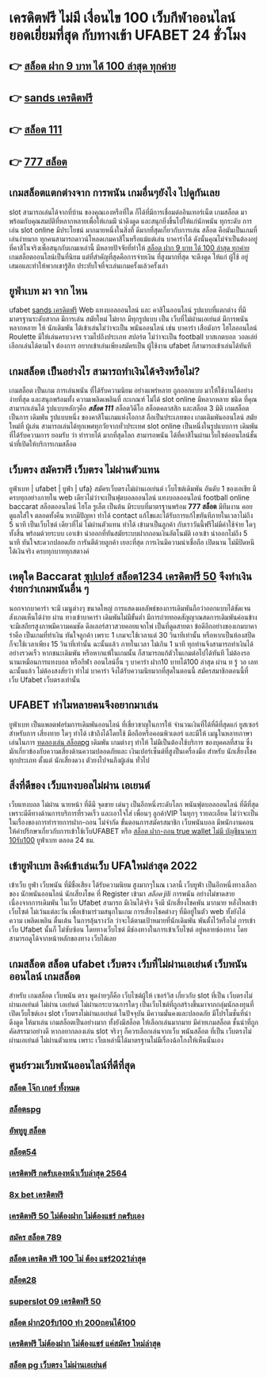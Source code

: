 # เครดิตฟรี ไม่มี เงื่อนไข 100  เว็บกีฬาออนไลน์  ยอดเยี่ยมที่สุด  กับทางเข้า UFABET 24 ชั่วโมง

## 👉 [สล็อต ฝาก 9 บาท ได้ 100 ล่าสุด ทุกค่าย](https://mabet.net/register/)
## 👉 [sands เครดิตฟรี](https://mabet.net/20-free-100/)
## 👉 [สล็อต 111](https://member.mabet.net/?action=login)
## 👉 [777 สล็อต](https://mabet.net/credit-free-100/)

##  เกมสล็อตแตกต่างจาก การพนัน  เกมอื่นๆยังไง ไปดูกันเลย

 slot สามารถเล่นได้จากที่บ้าน ของคุณเองหรือที่ใด ก็ได้ที่มีการเชื่อมต่ออินเทอร์เน็ต เกมสล็อต  มาพร้อมกับคุณสมบัติที่หลากหลายเพื่อให้เกมมี น่าดึงดูด และสนุกยิ่งขึ้นไปให้แก่นักพนัน ทุกระดับ การเล่น slot online มีประโยชน์  มากมายหนึ่งในสิ่งที่ ดีมากที่สุดเกี่ยวกับการเล่น สล็อต คือมันเป็นเกมที่เล่นง่ายมาก  ทุกคนสามารถดาวน์โหลดเกมคาสิโนหรือแม้แต่เล่น บาคาร่าได้ ดังนั้นคุณไม่จำเป็นต้องอยู่ที่คาสิโนจริงเพื่อสนุกกับเกมเหล่านี้ มีหลายปัจจัยที่ทำให้ [สล็อต ฝาก 9 บาท ได้ 100 ล่าสุด ทุกค่าย](https://mabet.net/20-free-100/) เกมสล็อตออนไลน์เป็นที่นิยม แต่ที่สำคัญที่สุดคือการจ่ายเงิน ที่สูงมากที่สุด จะดึงดูด ให้แก่ ผู้ใช้ อยู่เสมอและทำให้พวกเขารู้สึก ประทับใจที่จะเล่นเกมครั้งแล้วครั้งเล่า


## ยูฟ่าเบท มา จาก ไหน

 ufabet [sands เครดิตฟรี](https://member.mabet.net/?action=login)  Web  แทงบอลออนไลน์   และ   คาสิโนออนไลน์    รูปแบบที่แตกต่าง ที่มีมาตรฐานระดับสากล  มีการเล่น    สมัยใหม่    ไม่ยาก  มีทุกรูปแบบ  เป็น   เว็บที่ไม่ผ่านเอเย่นต์  มีการพนันหลากหลาย   ให้ นักเดิมพัน  ได้เข้าเล่นไม่ว่าจะเป็น  พนันออนไลน์   เช่น บาคาร่า   เสือมังกร ไฮโลออนไลน์    Roulette    มีให้เล่นครบวงจร   รวมไปถึงประเภท สปอร์ต   ไม่ว่าจะเป็น  football บาสเกตบอล    วอลเล่ย์  
 เลือกเล่นได้ตามใจ   ต้องการ   อยากเข้าเล่นเพียงสมัครเป็น ผู้ใช้งาน    ufabet  ก็สามารถเข้าเล่นได้ทันที


##  เกมสล็อต เป็นอย่างไร สามารถทำเงินได้จริงหรือไม่?

เกมสล็อต  เป็นเกม การเล่นพนัน ที่ได้รับความนิยม อย่างแพร่หลาย ถูกออกแบบ มาให้ใช้งานได้อย่างง่ายที่สุด  และสนุกพร้อมทั้ง  ความเพลิดเพลินที่ กะเกณฑ์ ไม่ได้  slot online มีหลากหลาย ชนิด ที่คุณสามารถเล่นได้ รูปแบบหลักๆคือ ***สล็อต 111***  สล็อตวิดีโอ สล็อตคลาสสิก และสล็อต 3 มิติ เกมสล็อตเป็นการ เดิมพัน  รูปแบบหนึ่ง ของคาสิโนเกมแห่งโอกาส ถือเป็นประเภทของ เกมเดิมพันออนไลน์  สมัยใหม่ที่ ผู้เล่น สามารถเล่นได้ทุกเพศทุกวัยจากทั่วประเทศ   slot online เป็นหนึ่งในรูปแบบการ เดิมพัน ที่ได้รับความการ ยอมรับ ว่า  ทำรายได้ มากที่สุดโลก สามารถพนัน ได้ที่คาสิโนผ่านเว็บไซต์ออนไลน์ชั้นนำที่เปิดให้บริการเกมสล็อต 


## เว็บตรง สมัครฟรี เว็บตรง ไม่ผ่านตัวแทน 

ยูฟ่าเบท | ufabet | ยูฟ่า | ufa} สมัครเว็บตรงไม่ผ่านเอเย่นต์    เว็บไซต์เดิมพัน อันดับ 1  ของเอเชีย มีครบทุกอย่างภายใน web เดียวไม่ว่าจะเป็นฟุตบอลออนไลน์ แทงบอลออนไลน์ football online baccarat  สล็อตออนไลน์   ไฮโล  รูเล็ต  เป็นต้น มีระบบที่มาตรฐานพร้อม **777 สล็อต** มีทีมงาน คอยดูแลใส่ใจ ตลอดทั้งคืน หากมีปัญหา ทำได้  contact แก้ไขและได้รับการแก้ไขทันทีภายในเวลาไม่ถึง 5 นาที เป็นเว็บไซต์ เดียวที่ไม่ ไม่ผ่านตัวแทน  ทำได้ เข้ามาเป็นลูกค้า กับเราวันนี้ฟรีไม่มีค่าใช้จ่าย ใดๆทั้งสิ้น พร้อมด้วยระบบ เอาเข้า  นำออกที่ทันสมัยระบบฝากถอนเงินอัตโนมัติ   เอาเข้า  นำออกไม่ถึง 5 นาที ทันใจสะดวกปลอดภัย การันตีด้วยลูกค้า  เยอะที่สุด การเงินมีความน่าเชื่อถือ เปิดนาน ไม่มีปิดหนีได้เงินจริง ครบทุกบาททุกสตางค์


##  เหตุใด Baccarat  [ซุปเปอร์ สล็อต1234 เครดิตฟรี 50](https://mabet.net/) จึงทำเงินง่ายกว่าเกมพนันอื่น ๆ 

นอกจากบาคาร่า จะมี เมนูต่างๆ  ขนาดใหญ่ การแสดงผลลัพธ์ของการเดิมพันถือว่าออกแบบได้ชัดเจนสังเกตเห็นได้ง่าย ผ่าน ทางเข้าบาคาร่า เดิมพันไม่มีขั้นต่ำ  มีการถ่ายทอดสัญญาณสดการเดิมพันค่อนข้างจะมีเสถียรสูงภาพมีความคมชัด ดีลเลอร์สาวสวยคอยแจกไพ่ เป็นที่ดูดสายตา ข้อดีอีกอย่างของเกมบาคาร่าคือ เป็นเกมที่ทำเงิน  ทันใจลูกค้า  เพราะ 1 เกมจะใช้เวลาแต่ 30 วินาทีเท่านั้น หรือหากเป็นห้องสปีด ก็จะใช้เวลาเพียง 15  วินาที่เท่านั้น  ฉะนั้นแล้ว  ภายในเวลา ไม่เกิน 1 นาที ทุกท่านจึงสามารถทำเงินได้อย่างรวดเร็ว หากชนะเดิมพัน หรือหากแพ้ในเกมนั้น ก็สามารถแก้ตัวในเกมต่อไปได้ทันที ไม่ต้องรอนานเหมือนการแทงบอล หรือกีฬา ออนไลน์อื่น ๆ บาคาร่า ฝาก10 บาทได้100 ล่าสุด ผ่าน ท รู้ วอ เลท ฉะนั้นแล้ว ไม่ต้องสงสัยว่า ทำไม่ บาคาร่า จึงได้รับความนิยมากที่สุดในตอนนี้ สมัครสมาชิกตอนนี้ที่  เว็บ Ufabet  เว็บตรงเท่านั้น


## UFABET ทำไมหลายคนจึงอยากมาเล่น

 ยูฟ่าเบท  เป็นแพลตฟอร์มการเดิมพันออนไลน์ ที่เชี่ยวชาญในการให้ จำนวนเงินที่ได้ที่ดีที่สุดแก่ ยูสเซอร์ สำหรับการ เสี่ยงทาย ใดๆ  ทำได้ เข้าถึงได้โดยใช้  มือถือหรือคอมพิวเตอร์ และมีให้  เมนูในหลายภาษาเล่นในการ [ทดลองเล่น สล็อตpg](https://member.mabet.net/?action=login) เดิมพัน เกมต่างๆ ทำให้  ไม่มีเป็นต้องใช้บริการ ของบุคคลที่สาม ซึ่งมักเกี่ยวข้องกับความเสี่ยงด้านความปลอดภัยและ  เงินเปอร์เซ็นต์ที่สูงป็นเครื่องมือ สำหรับ  นักเสี่ยงโชค ทุกประเภท ตั้งแต่ นักเสี่ยงดวง ตัวยงไปจนถึงผู้เล่น ทั่วไป


##  สิ่งที่ดีของ เว็บแทงบอลไม่ผ่าน เอเยนต์

เว็บแทงบอล  ไม่ผ่าน นายหน้า  ที่ดีมี จุดขาย  เด่นๆ เป็นอีกหนึ่งระดับโลก  พนันฟุตบอลออนไลน์ ที่ดีที่สุด  เพราะมีดีทางด้านการบริการที่รวดเร็ว และเอาใจใส่ เพื่อนๆ ลูกค้าVIP  ในทุกๆ รายละเอียด ไม่ว่าจะเป็นในเรื่องของการทำรายการฝาก-ถอน  ไม่จำกัด  ขั้นตอนการสมัครสมาชิก เว็บพนันบอล    มีพนักงานคอนให้คำปรึกษาเกี่ยวกับการเข้าใช้เว็บUFABET หรือ [สล็อต ฝาก-ถอน true wallet ไม่มี บัญชีธนาคาร 10รับ100](https://mabet.net/register/) ยูฟ่าเบท ตลอด 24 ชม.


## เข้ายูฟ่าเบท ลิงค์เข้าเล่นเว็บ UFAใหม่ล่าสุด 2022 

เข้าเว็บ ยูฟ่า  เว็บพนัน  ที่มีชื่อเสียง  ได้รับความนิยม สูงมากๆในณ เวลานี้  เว็บยูฟ่า  เป็นอีกหนึ่งทางเลือกของ นักพนันออนไลน์ นักเสี่ยงโชค ที่ Register เข้ามา *สล็อต jili* การพนัน อย่างไม่ขาดสาย เนื่องจากการเดิมพัน ในเว็บ Ufabet สามารถ มีเงินได้จริง จึงมี นักเสี่ยงโชคพัน มากมาย  หลั่งไหลเข้าเว็บไซต์ ไม่เว้นแต่ละวัน เพื่อเข้ามาร่วมสนุกในเกม การเสี่ยงโชคต่างๆ ที่มีอยู่ในตัว web  ทั้งยังได้ความ เพลิดเพลิน ตื่นเต้น ในการลุ้นรางวัล ว่าจะได้ตามเป้าหมายที่นักเดิมพัน พันตั้งไว้หรือไม่ การเข้าเว็บ Ufabet นั้นก็ ไม่ซับซ้อน โดยทางเว็บไซต์ มีช่องทางในการเข้าเว็บไซต์ อยู่หลายช่องทาง โดยสามารถดูได้จากหน้าหลักของทาง เว็บได้เลย


##  เกมสล็อต **สล็อต ufabet เว็บตรง** เว็บที่ไม่ผ่านเอเย่นต์ เว็บพนันออนไลน์  เกมสล็อต

สำหรับ เกมสล็อต  เว็บพนัน ตรง   พูดง่ายๆก็คือ เว็บไซต์ผู้ให้ เซอร์วิส เกี่ยวกับ slot  ที่เป็น เว็บตรงไม่ผ่านเอเย่นต์   ไม่ผ่าน เอเย่นต์  ไม่ผ่านกระบวนการใดๆ เป็นเว็บไซต์ที่ถูกสร้างขึ้นมาจากกลุ่มนักลงทุนที่เปิดเว็บไซต์เอง  slot  เว็บตรงไม่ผ่านเอเย่นต์  ในปัจจุบัน มีความมั่นคงและปลอดภัย มีโปรโมชั่นที่น่าดึงดูด ให้มาเล่น เกมสล็อตเป็นอย่างมาก ทั้งยังมีสล็อต ให้เลือกเล่นมากมาย มีค่ายเกมสล็อต ชั้นนำที่ถูกคัดสรรมาอย่างดี หากอยากลองเล่น slot จริงๆ ก็ควรเลือกเล่นจากเว็บ พนันสล็อต ที่เป็น เว็บตรงไม่ผ่านเอเย่นต์   ไม่ผ่านตัวแทน  เพราะ เว็บเหล่านี้ได้มาตรฐานไม่มีเรื่องฉ้อโกงให้เห็นนั่นเอง


## ศูนย์รวมเว็บพนันออนไลน์ที่ดีที่สุด

### [สล็อต โจ๊ก เกอร์ ทั้งหมด](https://atom.io/themes/MABET.net%20สล็อตหมายเลข1%20แตกหนัก%20100%%20สล็อต879%20008%20สล็อต%20สล็อตแตกหนัก%2020รับ100)
### [สล็อตspg](https://atom.io/themes/MABET.net%20สล็อตหมายเลข1%20แตกหนัก%20100%%20สล็อต%20ปลา%20008%20สล็อต%20สล็อตแตกหนัก%2020รับ100)
### [อัพทูยู สล็อต](https://atom.io/themes/MABET.net%20สล็อตหมายเลข1%20แตกหนัก%20100%%20betflix%20เครดิตฟรี%20008%20สล็อต%20สล็อตแตกหนัก%2020รับ100)
### [สล็อต54](https://atom.io/themes/MABET.net%20สล็อตหมายเลข1%20แตกหนัก%20100%%20lava789เครดิตฟรี%20008%20สล็อต%20สล็อตแตกหนัก%2020รับ100)
### [เครดิตฟรี กดรับเองหน้าเว็บล่าสุด 2564](https://atom.io/themes/MABET.net%20สล็อตหมายเลข1%20แตกหนัก%20100%%20เครดิตฟรี%20100%20ไม่ต้องทำกิจกรรม%20008%20สล็อต%20สล็อตแตกหนัก%2020รับ100)
### [8x bet เครดิตฟรี](https://atom.io/themes/MABET.net%20สล็อตหมายเลข1%20แตกหนัก%20100%%20รวม%20superslot%20เครดิตฟรี%2050%20ยืนยันเบอร์%20008%20สล็อต%20สล็อตแตกหนัก%2020รับ100)
### [เครดิตฟรี 50 ไม่ต้องฝาก ไม่ต้องแชร์ กดรับเอง](https://atom.io/themes/MABET.net%20สล็อตหมายเลข1%20แตกหนัก%20100%%20สล็อต1688วอเลท%20008%20สล็อต%20สล็อตแตกหนัก%2020รับ100)
### [สมัคร สล็อต 789](https://atom.io/themes/MABET.net%20สล็อตหมายเลข1%20แตกหนัก%20100%%20สกายสปอร์ต%20สล็อต%20008%20สล็อต%20สล็อตแตกหนัก%2020รับ100)
### [สล็อต เครดิต ฟรี 100 ไม่ ต้อง แชร์2021ล่าสุด](https://atom.io/themes/MABET.net%20สล็อตหมายเลข1%20แตกหนัก%20100%%20สล็อต%20ฟรีเครดิต%20ไม่ต้องฝาก%20ต้อง%20แชร์%20ถอนได้%202021%20008%20สล็อต%20สล็อตแตกหนัก%2020รับ100)
### [สล็อต28](https://atom.io/themes/MABET.net%20สล็อตหมายเลข1%20แตกหนัก%20100%%20เว็บ%20สล็อต%20ที่%20รวม%20ทุก%20ค่าย%20008%20สล็อต%20สล็อตแตกหนัก%2020รับ100)
### [superslot 09 เครดิตฟรี 50](https://atom.io/themes/MABET.net%20สล็อตหมายเลข1%20แตกหนัก%20100%%20จีคลับ168%20จีคลับ%20สล็อต%20มือถ%20008%20สล็อต%20สล็อตแตกหนัก%2020รับ100)
### [สล็อต ฝาก20รับ100 ทํา 200ถอนได้100](https://atom.io/themes/MABET.net%20สล็อตหมายเลข1%20แตกหนัก%20100%%20สล็อต%20456%20008%20สล็อต%20สล็อตแตกหนัก%2020รับ100)
### [เครดิตฟรี ไม่ต้องฝาก ไม่ต้องแชร์ แค่สมัคร ใหม่ล่าสุด](https://atom.io/themes/MABET.net%20สล็อตหมายเลข1%20แตกหนัก%20100%%20สล็อต%20เครดิต%20ฟรี%2050%20ไม่%20ต้อง%20แชร์2021%20008%20สล็อต%20สล็อตแตกหนัก%2020รับ100)
### [สล็อต pg เว็บตรง ไม่ผ่านเอเย่นต์](https://atom.io/themes/MABET.net%20สล็อตหมายเลข1%20แตกหนัก%20100%%20สล็อต%20joker%20เติม%20true%20wallet%20ไม่มี%20ขั้น%20ต่ํา%202021%20008%20สล็อต%20สล็อตแตกหนัก%2020รับ100)